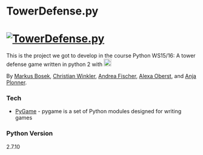 # TowerDefense.py
<a href='https://www.winklerchristian.de/img/project_towerdefense.png' target='_blank' title=‚TowerDefense.py’><img src='https://www.winklerchristian.de/img/project_towerdefense.png' border='0' alt='TowerDefense.py' /></a>
=============

This is the project we got to develop in the course Python WS15/16:
A tower defense game written in python 2 with <a href="https://pygame.org"><img src=".meta/pygame.png" height=20 alt="pygame" title="pygame" /></a>


By [Markus Bosek](), [Christian Winkler](https://github.com/xcezz), [Andrea Fischer](), [Alexa Oberst](), and [Anja Plonner]().


### Tech

* [PyGame](https://pygame.org/hifi.html) - pygame is a set of Python modules designed for writing games

### Python Version
2.7.10